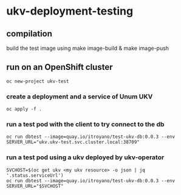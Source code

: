 # ukv-deployment-testing

## compilation
build the test image using make image-build & make image-push

## run on an OpenShift cluster

```oc new-project ukv-test```
### create a deployment and a service of Unum UKV
```oc apply -f .```
### run a test pod with the client to try connect to the db
```oc run dbtest --image=quay.io/itroyano/test-ukv-db:0.0.3 --env SERVER_URL="ukv.ukv-test.svc.cluster.local:38709"```
### run a test pod using a ukv deployed by ukv-operator
```
SVCHOST=$(oc get ukv <my ukv resource> -o json | jq '.status.serviceUrl')
oc run dbtest --image=quay.io/itroyano/test-ukv-db:0.0.3 --env SERVER_URL="$SVCHOST"
```